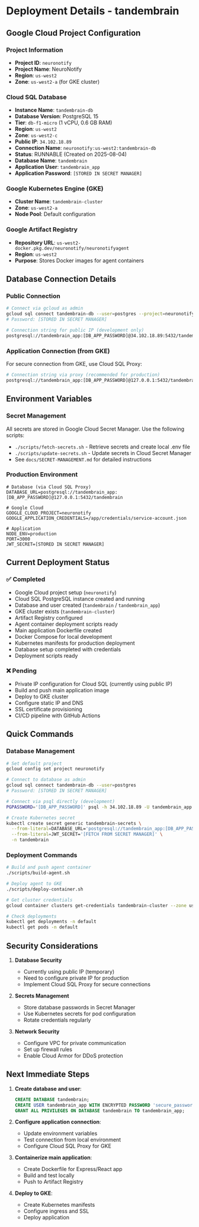 # Deployment Details - tandembrain

## Google Cloud Project Configuration

### Project Information
- **Project ID**: `neuronotify`
- **Project Name**: NeuroNotify
- **Region**: `us-west2`
- **Zone**: `us-west2-a` (for GKE cluster)

### Cloud SQL Database
- **Instance Name**: `tandembrain-db`
- **Database Version**: PostgreSQL 15
- **Tier**: `db-f1-micro` (1 vCPU, 0.6 GB RAM)
- **Region**: `us-west2`
- **Zone**: `us-west2-c`
- **Public IP**: `34.102.18.89`
- **Connection Name**: `neuronotify:us-west2:tandembrain-db`
- **Status**: RUNNABLE (Created on 2025-08-04)
- **Database Name**: `tandembrain`
- **Application User**: `tandembrain_app`
- **Application Password**: `[STORED IN SECRET MANAGER]`

### Google Kubernetes Engine (GKE)
- **Cluster Name**: `tandembrain-cluster`
- **Zone**: `us-west2-a`
- **Node Pool**: Default configuration

### Google Artifact Registry
- **Repository URL**: `us-west2-docker.pkg.dev/neuronotify/neuronotifyagent`
- **Region**: `us-west2`
- **Purpose**: Stores Docker images for agent containers

## Database Connection Details

### Public Connection
```bash
# Connect via gcloud as admin
gcloud sql connect tandembrain-db --user=postgres --project=neuronotify
# Password: [STORED IN SECRET MANAGER]

# Connection string for public IP (development only)
postgresql://tandembrain_app:[DB_APP_PASSWORD]@34.102.18.89:5432/tandembrain
```

### Application Connection (from GKE)
For secure connection from GKE, use Cloud SQL Proxy:
```bash
# Connection string via proxy (recommended for production)
postgresql://tandembrain_app:[DB_APP_PASSWORD]@127.0.0.1:5432/tandembrain
```

## Environment Variables

### Secret Management
All secrets are stored in Google Cloud Secret Manager. Use the following scripts:
- `./scripts/fetch-secrets.sh` - Retrieve secrets and create local .env file
- `./scripts/update-secrets.sh` - Update secrets in Cloud Secret Manager
- See `docs/SECRET-MANAGEMENT.md` for detailed instructions

### Production Environment
```env
# Database (via Cloud SQL Proxy)
DATABASE_URL=postgresql://tandembrain_app:[DB_APP_PASSWORD]@127.0.0.1:5432/tandembrain

# Google Cloud
GOOGLE_CLOUD_PROJECT=neuronotify
GOOGLE_APPLICATION_CREDENTIALS=/app/credentials/service-account.json

# Application
NODE_ENV=production
PORT=3000
JWT_SECRET=[STORED IN SECRET MANAGER]
```

## Current Deployment Status

### ✅ Completed
- Google Cloud project setup (`neuronotify`)
- Cloud SQL PostgreSQL instance created and running
- Database and user created (`tandembrain` / `tandembrain_app`)
- GKE cluster exists (`tandembrain-cluster`)
- Artifact Registry configured
- Agent container deployment scripts ready
- Main application Dockerfile created
- Docker Compose for local development
- Kubernetes manifests for production deployment
- Database setup completed with credentials
- Deployment scripts ready

### ❌ Pending
- Private IP configuration for Cloud SQL (currently using public IP)
- Build and push main application image
- Deploy to GKE cluster
- Configure static IP and DNS
- SSL certificate provisioning
- CI/CD pipeline with GitHub Actions

## Quick Commands

### Database Management
```bash
# Set default project
gcloud config set project neuronotify

# Connect to database as admin
gcloud sql connect tandembrain-db --user=postgres
# Password: [STORED IN SECRET MANAGER]

# Connect via psql directly (development)
PGPASSWORD='[DB_APP_PASSWORD]' psql -h 34.102.18.89 -U tandembrain_app -d tandembrain

# Create Kubernetes secret
kubectl create secret generic tandembrain-secrets \
  --from-literal=DATABASE_URL='postgresql://tandembrain_app:[DB_APP_PASSWORD]@127.0.0.1:5432/tandembrain' \
  --from-literal=JWT_SECRET='[FETCH FROM SECRET MANAGER]' \
  -n tandembrain
```

### Deployment Commands
```bash
# Build and push agent container
./scripts/build-agent.sh

# Deploy agent to GKE
./scripts/deploy-container.sh

# Get cluster credentials
gcloud container clusters get-credentials tandembrain-cluster --zone us-west2-a --project neuronotify

# Check deployments
kubectl get deployments -n default
kubectl get pods -n default
```

## Security Considerations

1. **Database Security**
   - Currently using public IP (temporary)
   - Need to configure private IP for production
   - Implement Cloud SQL Proxy for secure connections

2. **Secrets Management**
   - Store database passwords in Secret Manager
   - Use Kubernetes secrets for pod configuration
   - Rotate credentials regularly

3. **Network Security**
   - Configure VPC for private communication
   - Set up firewall rules
   - Enable Cloud Armor for DDoS protection

## Next Immediate Steps

1. **Create database and user**:
   ```sql
   CREATE DATABASE tandembrain;
   CREATE USER tandembrain_app WITH ENCRYPTED PASSWORD 'secure_password';
   GRANT ALL PRIVILEGES ON DATABASE tandembrain TO tandembrain_app;
   ```

2. **Configure application connection**:
   - Update environment variables
   - Test connection from local environment
   - Configure Cloud SQL Proxy for GKE

3. **Containerize main application**:
   - Create Dockerfile for Express/React app
   - Build and test locally
   - Push to Artifact Registry

4. **Deploy to GKE**:
   - Create Kubernetes manifests
   - Configure ingress and SSL
   - Deploy application